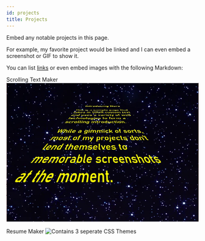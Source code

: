 ```yaml
---
id: projects
title: Projects
---
```


Embed any notable projects in this page.

For example, my favorite project would be linked and I can even embed
a screenshot or GIF to show it.

You can list [links](https://www.hashicorp.com/resources/test-driven-development-tdd-for-infrastructure)
or even embed images with the following Markdown:

Scrolling Text Maker
![Just like in the movies!](./assets/swSCROLL.jpg)

Resume Maker
![Contains 3 seperate CSS Themes](./assests/resumePretty.png)
